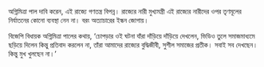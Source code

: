 অগ্নিমিত্রা পাল দাবি করেন, এই রাজ্যে গণতন্ত্র বিপন্ন। রাজ্যের নারী মুখ্যমন্ত্রী এই রাজ্যের নারীদের ওপর তৃণমূলের  নির্যাতনের কোনো ব্যবস্থা নেন না। বরং অত্যাচারের ইন্ধন জোগায়।

বিজেপি বিধায়ক অগ্নিমিত্রা পালের কথায়, ‘চোপড়ার ওই ঘটনা যাঁরা দাঁড়িয়ে দাঁড়িয়ে দেখলেন, ভিডিও তুলে সমাজমাধ্যমে ছড়িয়ে দিলেন কিন্তু প্রতিবাদ করলেন না, তাঁরা আমাদের রাজ্যের বুদ্ধিজীবী, সুশীল সমাজের প্রতীক। সবাই সব দেখছেন। কিন্তু মুখ খুলছেন না।’
